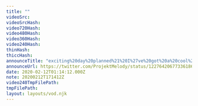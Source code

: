 ```yaml
---
title: ""
videoSrc: 
videoSrcHash: 
video720Hash: 
video480Hash: 
video360Hash: 
video240Hash: 
thinHash: 
thiccHash: 
announceTitle: "exciting%20day%20planned%21%20I%27ve%20got%20a%20cool%20new%20toy%20to%20play%20around%20with%20on%20cam.%20I%27m%20excited%20to%20be%20punished...%20I%20maaaaaaaay%20have%20failed%20my%20task%20on%20purpose..."
announceUrl: https://twitter.com/ProjektMelody/status/1227642067733618691
date: 2020-02-12T01:14:12.000Z
note: 20200212T171412Z
video240TmpFilePath: 
tmpFilePath: 
layout: layouts/vod.njk
---
```

